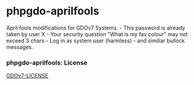 # phpgdo-aprilfools

April fools modifications for GDOv7 Systems. - This password is already taken by user X - Your security question "What is my fav colour" may not exceed 3
chars - Log in as system user (harmless) - and similiar bullock messages.

### phpgdo-aprilfools: License

[GDOv7-LICENSE](LICENSE)

